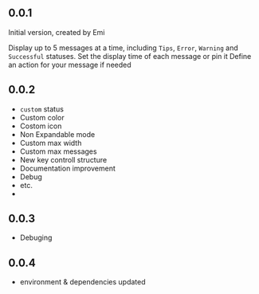 ## 0.0.1

Initial version, created by Emi

Display up to 5 messages at a time, including `Tips`, `Error`, `Warning` and `Successful` statuses.
Set the display time of each message or pin it 
Define an action for your message if needed

## 0.0.2

- `custom` status
- Custom color
- Costom icon
- Non Expandable mode
- Custom max width
- Custom max messages
- New key controll structure
- Documentation improvement
- Debug
- etc.
- 
## 0.0.3

- Debuging
## 0.0.4

- environment & dependencies updated